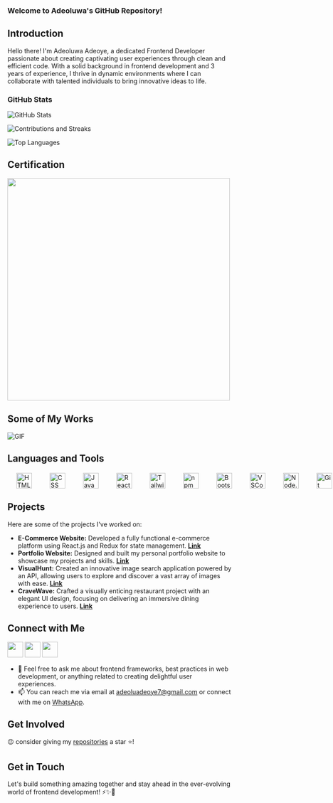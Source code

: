 ### Welcome to Adeoluwa's GitHub Repository!

## Introduction
Hello there! I'm Adeoluwa Adeoye, a dedicated Frontend Developer passionate about creating captivating user experiences through clean and efficient code. With a solid background in frontend development and 3 years of experience, I thrive in dynamic environments where I can collaborate with talented individuals to bring innovative ideas to life.

### GitHub Stats
![GitHub Stats](https://github-readme-stats.vercel.app/api?username=adeoluwaadeoye&show_icons=true&theme=radical&custom_title=GitHub%20Stats&include_all_commits=true&count_private=true)

![Contributions and Streaks](https://github-readme-streak-stats.herokuapp.com/?user=adeoluwaadeoye&theme=radical)

![Top Languages](https://github-readme-stats.vercel.app/api/top-langs/?username=adeoluwaadeoye&layout=compact&theme=radical)

## Certification
[<img src="https://s3.amazonaws.com/coursera_assets/meta_images/generated/CERTIFICATE_LANDING_PAGE/CERTIFICATE_LANDING_PAGE~ESFU4ABASJAZ/CERTIFICATE_LANDING_PAGE~ESFU4ABASJAZ.jpeg" width="500">](https://www.coursera.org/account/accomplishments/professional-cert/ESFU4ABASJAZ)

## Some of My Works
![GIF](https://media.giphy.com/media/v1.Y2lkPTc5MGI3NjExbXM4MXNxZ2IyNmVoNms5MXlsMmE2NXg1MXp5cHE0bHR4Mm90aWo2NCZlcD12MV9pbnRlcm5hbF9naWZfYnlfaWQmY3Q9Zw/sjAVIwerTyAi2jRUOE/giphy.gif)


## Languages and Tools
<div style="display: flex; justify-content: space-between; gap: 40px; margin: 20px">
  <img src="https://www.vectorlogo.zone/logos/w3_html5/w3_html5-icon.svg" alt="HTML" height="35"/>
  <img src="https://www.vectorlogo.zone/logos/netlifyapp_watercss/netlifyapp_watercss-icon.svg" alt="CSS" height="35"/>
  <img src="https://www.vectorlogo.zone/logos/javascript/javascript-icon.svg" alt="JavaScript" height="35"/>
  <img src="https://www.vectorlogo.zone/logos/reactjs/reactjs-icon.svg" alt="React.js" height="35"/>
  <img src="https://www.vectorlogo.zone/logos/tailwindcss/tailwindcss-icon.svg" alt="Tailwind" height="35"/>
  <img src="https://www.vectorlogo.zone/logos/npmjs/npmjs-icon.svg" alt="npm" height="35"/>
  <img src="https://www.vectorlogo.zone/logos/getbootstrap/getbootstrap-icon.svg" alt="Bootstrap" height="35"/>
  <img src="https://www.vectorlogo.zone/logos/visualstudio_code/visualstudio_code-icon.svg" alt="VSCode" height="35"/>
  <img src="https://www.vectorlogo.zone/logos/nodejs/nodejs-icon.svg" alt="Node.js" height="35"/>
  <img src="https://www.vectorlogo.zone/logos/git-scm/git-scm-icon.svg" alt="Git" height="35"/>
</div>

## Projects
Here are some of the projects I've worked on:
- **E-Commerce Website:** Developed a fully functional e-commerce platform using React.js and Redux for state management. [**Link**](https://tastytopz.netlify.app/)
- **Portfolio Website:** Designed and built my personal portfolio website to showcase my projects and skills. [**Link**](https://adeoluwaadeoye.netlify.app/)
- **VisualHunt:** Created an innovative image search application powered by an API, allowing users to explore and discover a vast array of images with ease. [**Link**](https://visualhunt.netlify.app/)
- **CraveWave:** Crafted a visually enticing restaurant project with an elegant UI design, focusing on delivering an immersive dining experience to users. [**Link**](https://cravewave.netlify.app/)



## Connect with Me
[<img src="https://www.vectorlogo.zone/logos/linkedin/linkedin-icon.svg" width="35">](https://linkedin.com/in/adeoyeadeoluwa)
[<img src="https://www.vectorlogo.zone/logos/twitter/twitter-icon.svg" width="35">](https://www.twitter.com/adeoluwatweets)
[<img src="https://www.vectorlogo.zone/logos/messenger/messenger-icon.svg" width="35">](https://m.me/adeoluwa.adeoye.90)

- 💬 Feel free to ask me about frontend frameworks, best practices in web development, or anything related to creating delightful user experiences.
- 📫 You can reach me via email at adeoluadeoye7@gmail.com or connect with me on [WhatsApp](https://wa.me/+2348140898790).


## Get Involved
 😉 consider giving my [repositories](https://github.com/adeoluwaadeoye?tab=repositories) a star ⭐️!

## Get in Touch
Let's build something amazing together and stay ahead in the ever-evolving world of frontend development! ⚡️✨🚀
